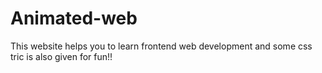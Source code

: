 # Animated-web
This website helps you to learn frontend web development and some css tric is also given for fun!!
